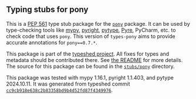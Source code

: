 ## Typing stubs for pony

This is a [PEP 561](https://peps.python.org/pep-0561/)
type stub package for the [`pony`](https://github.com/ponyorm/pony) package.
It can be used by type-checking tools like
[mypy](https://github.com/python/mypy/),
[pyright](https://github.com/microsoft/pyright),
[pytype](https://github.com/google/pytype/),
[Pyre](https://pyre-check.org/),
PyCharm, etc. to check code that uses `pony`. This version of
`types-pony` aims to provide accurate annotations for
`pony==0.7.*`.

This package is part of the [typeshed project](https://github.com/python/typeshed).
All fixes for types and metadata should be contributed there.
See [the README](https://github.com/python/typeshed/blob/main/README.md)
for more details. The source for this package can be found in the
[`stubs/pony`](https://github.com/python/typeshed/tree/main/stubs/pony)
directory.

This package was tested with
mypy 1.16.1,
pyright 1.1.403,
and pytype 2024.10.11.
It was generated from typeshed commit
[`cc9cb918e638c2b83358bd9b4d52fd87f4349976`](https://github.com/python/typeshed/commit/cc9cb918e638c2b83358bd9b4d52fd87f4349976).